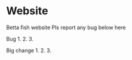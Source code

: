 # Website
Betta fish website 
Pls report any bug below here 

Bug
1.
2.
3.




Big change 
1.
2.
3.
